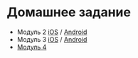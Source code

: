 # Домашнее задание

* Модуль 2 [iOS](/module2_ios) / [Android](/module2_android)
* Модуль 3 [iOS](/module3_ios) / [Android](/module3_android)
* [Модуль 4](/module4)
